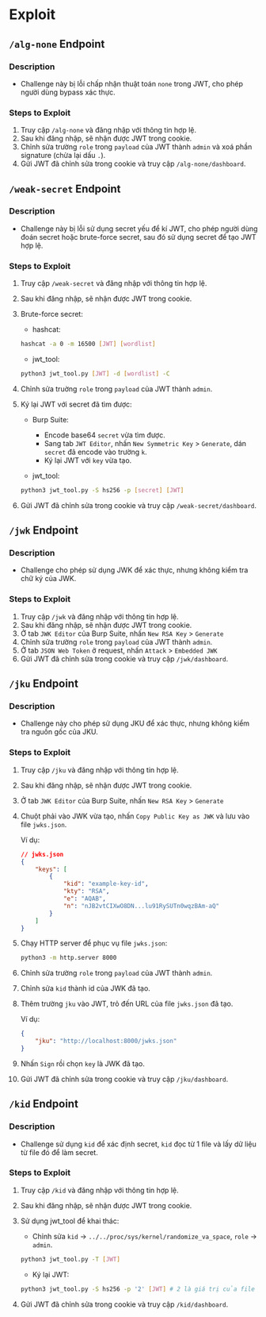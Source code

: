 # Exploit

## `/alg-none` Endpoint

### Description

-   Challenge này bị lỗi chấp nhận thuật toán `none` trong JWT, cho phép người dùng bypass xác thực.

### Steps to Exploit

1. Truy cập `/alg-none` và đăng nhập với thông tin hợp lệ.
2. Sau khi đăng nhập, sẽ nhận được JWT trong cookie.
3. Chỉnh sửa trường `role` trong `payload` của JWT thành `admin` và xoá phần signature (chừa lại dấu `.`).
4. Gửi JWT đã chỉnh sửa trong cookie và truy cập `/alg-none/dashboard`.

## `/weak-secret` Endpoint

### Description

-   Challenge này bị lỗi sử dụng secret yếu để kí JWT, cho phép người dùng đoán secret hoặc brute-force secret, sau đó sử dụng secret để tạo JWT hợp lệ.

### Steps to Exploit

1. Truy cập `/weak-secret` và đăng nhập với thông tin hợp lệ.
2. Sau khi đăng nhập, sẽ nhận được JWT trong cookie.
3. Brute-force secret:

    - hashcat:

    ```bash
    hashcat -a 0 -m 16500 [JWT] [wordlist]
    ```

    - jwt_tool:

    ```bash
    python3 jwt_tool.py [JWT] -d [wordlist] -C
    ```

4. Chỉnh sửa truờng `role` trong `payload` của JWT thành `admin`.
5. Ký lại JWT với secret đã tìm được:

    - Burp Suite:

        - Encode base64 `secret` vừa tìm được.
        - Sang tab `JWT Editor`, nhấn `New Symmetric Key` > `Generate`, dán `secret` đã encode vào trường `k`.
        - Ký lại JWT với `key` vừa tạo.

    - jwt_tool:

    ```bash
    python3 jwt_tool.py -S hs256 -p [secret] [JWT]
    ```

6. Gửi JWT đã chỉnh sửa trong cookie và truy cập `/weak-secret/dashboard`.

## `/jwk` Endpoint

### Description

-   Challenge cho phép sử dụng JWK để xác thực, nhưng không kiểm tra chữ ký của JWK.

### Steps to Exploit

1. Truy cập `/jwk` và đăng nhập với thông tin hợp lệ.
2. Sau khi đăng nhập, sẽ nhận được JWT trong cookie.
3. Ở tab `JWK Editor` của Burp Suite, nhấn `New RSA Key` > `Generate`
4. Chỉnh sửa trường `role` trong `payload` của JWT thành `admin`.
5. Ở tab `JSON Web Token` ở request, nhấn `Attack` > `Embedded JWK`
6. Gửi JWT đã chỉnh sửa trong cookie và truy cập `/jwk/dashboard`.

## `/jku` Endpoint

### Description

-   Challenge này cho phép sử dụng JKU để xác thực, nhưng không kiểm tra nguồn gốc của JKU.

### Steps to Exploit

1. Truy cập `/jku` và đăng nhập với thông tin hợp lệ.
2. Sau khi đăng nhập, sẽ nhận được JWT trong cookie.
3. Ở tab `JWK Editor` của Burp Suite, nhấn `New RSA Key` > `Generate`
4. Chuột phải vào JWK vừa tạo, nhấn `Copy Public Key as JWK` và lưu vào file `jwks.json`.

    Ví dụ:

    ```json
    // jwks.json
    {
    	"keys": [
    		{
    			"kid": "example-key-id",
    			"kty": "RSA",
    			"e": "AQAB",
    			"n": "nJB2vtCIXwO8DN...lu91RySUTn0wqzBAm-aQ"
    		}
    	]
    }
    ```

5. Chạy HTTP server để phục vụ file `jwks.json`:

    ```bash
    python3 -m http.server 8000
    ```

6. Chỉnh sửa trường `role` trong `payload` của JWT thành `admin`.
7. Chỉnh sửa `kid` thành id của JWK đã tạo.
8. Thêm trường `jku` vào JWT, trỏ đến URL của file `jwks.json` đã tạo.

    Ví dụ:

    ```json
    {
    	"jku": "http://localhost:8000/jwks.json"
    }
    ```

9. Nhấn `Sign` rồi chọn `key` là JWK đã tạo.
10. Gửi JWT đã chỉnh sửa trong cookie và truy cập `/jku/dashboard`.

## `/kid` Endpoint

### Description

-   Challenge sử dụng `kid` để xác định secret, `kid` đọc từ 1 file và lấy dữ liệu từ file đó để làm secret.

### Steps to Exploit

1. Truy cập `/kid` và đăng nhập với thông tin hợp lệ.
2. Sau khi đăng nhập, sẽ nhận được JWT trong cookie.
3. Sử dụng jwt_tool để khai thác:

    - Chỉnh sửa `kid` -> `../../proc/sys/kernel/randomize_va_space`, `role` -> `admin`.

    ```bash
    python3 jwt_tool.py -T [JWT]
    ```

    - Ký lại JWT:

    ```bash
    python3 jwt_tool.py -S hs256 -p '2' [JWT] # 2 là giá trị của file /proc/sys/kernel/randomize_va_space
    ```

4. Gửi JWT đã chỉnh sửa trong cookie và truy cập `/kid/dashboard`.
